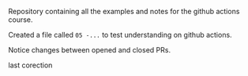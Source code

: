 Repository containing all the examples and notes for the github actions course. 

Created a file called `05 -...` to test understanding on github actions.

Notice changes between opened and closed PRs.

last corection
